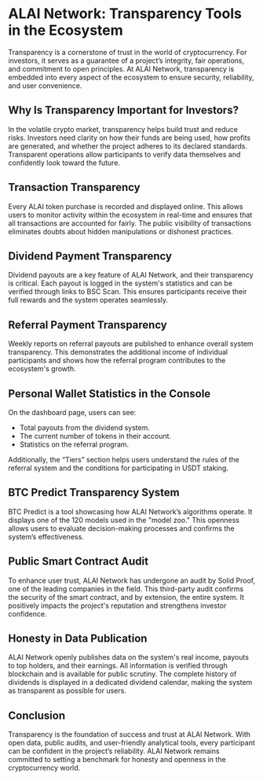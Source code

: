 
# ALAI Network: Transparency Tools in the Ecosystem

Transparency is a cornerstone of trust in the world of cryptocurrency. For investors, it serves as a guarantee of a project’s integrity, fair operations, and commitment to open principles. At ALAI Network, transparency is embedded into every aspect of the ecosystem to ensure security, reliability, and user convenience.

## Why Is Transparency Important for Investors?
In the volatile crypto market, transparency helps build trust and reduce risks. Investors need clarity on how their funds are being used, how profits are generated, and whether the project adheres to its declared standards. Transparent operations allow participants to verify data themselves and confidently look toward the future.

## Transaction Transparency
Every ALAI token purchase is recorded and displayed online. This allows users to monitor activity within the ecosystem in real-time and ensures that all transactions are accounted for fairly. The public visibility of transactions eliminates doubts about hidden manipulations or dishonest practices.

## Dividend Payment Transparency
Dividend payouts are a key feature of ALAI Network, and their transparency is critical. Each payout is logged in the system's statistics and can be verified through links to BSC Scan. This ensures participants receive their full rewards and the system operates seamlessly.

## Referral Payment Transparency
Weekly reports on referral payouts are published to enhance overall system transparency. This demonstrates the additional income of individual participants and shows how the referral program contributes to the ecosystem's growth.

## Personal Wallet Statistics in the Console
On the dashboard page, users can see:
- Total payouts from the dividend system.
- The current number of tokens in their account.
- Statistics on the referral program.

Additionally, the “Tiers” section helps users understand the rules of the referral system and the conditions for participating in USDT staking.

## BTC Predict Transparency System
BTC Predict is a tool showcasing how ALAI Network’s algorithms operate. It displays one of the 120 models used in the "model zoo." This openness allows users to evaluate decision-making processes and confirms the system’s effectiveness.

## Public Smart Contract Audit
To enhance user trust, ALAI Network has undergone an audit by Solid Proof, one of the leading companies in the field. This third-party audit confirms the security of the smart contract, and by extension, the entire system. It positively impacts the project's reputation and strengthens investor confidence.

## Honesty in Data Publication
ALAI Network openly publishes data on the system's real income, payouts to top holders, and their earnings. All information is verified through blockchain and is available for public scrutiny. The complete history of dividends is displayed in a dedicated dividend calendar, making the system as transparent as possible for users.

## Conclusion
Transparency is the foundation of success and trust at ALAI Network. With open data, public audits, and user-friendly analytical tools, every participant can be confident in the project’s reliability. ALAI Network remains committed to setting a benchmark for honesty and openness in the cryptocurrency world.
